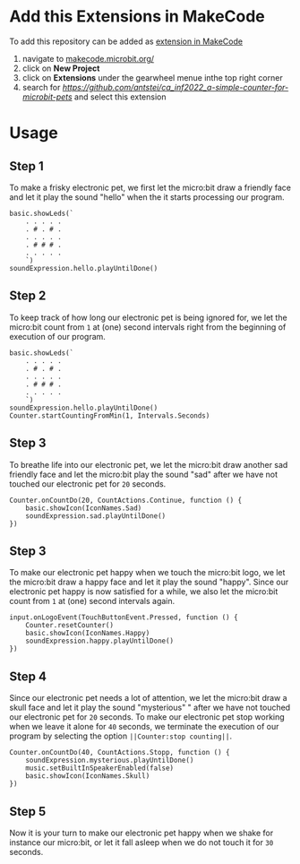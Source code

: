 # Add this Extensions in MakeCode

To add this repository can be added as [extension in MakeCode](https://makecode.com/extensions)

1. navigate to [makecode.microbit.org/](https://makecode.microbit.org/)
2. click on **New Project**
3. click on **Extensions** under the gearwheel menue inthe top right corner
4. search for *https://github.com/antstei/ca_inf2022_a-simple-counter-for-microbit-pets* and select this extension

# Usage

## Step 1
To make a frisky electronic pet, we first let the micro:bit draw a friendly face and let it play the sound "hello" when the it starts processing our program.
```blocks
basic.showLeds(`
    . . . . .
    . # . # .
    . . . . .
    . # # # .
    . . . . .
    `)
soundExpression.hello.playUntilDone()
```

## Step 2
To keep track of how long our electronic pet is being ignored for, we let the micro:bit count from `1` at (one) second intervals right from the beginning of execution of our program.

```blocks
basic.showLeds(`
    . . . . .
    . # . # .
    . . . . .
    . # # # .
    . . . . .
    `)
soundExpression.hello.playUntilDone()
Counter.startCountingFromMin(1, Intervals.Seconds)
```

##  Step 3
To breathe life into our electronic pet, we let the micro:bit draw another sad friendly face and let the micro:bit play the sound "sad" after we have not touched our electronic pet for `20` seconds.

```block
Counter.onCountDo(20, CountActions.Continue, function () {
    basic.showIcon(IconNames.Sad)
    soundExpression.sad.playUntilDone()
})
```

##  Step 3
To make our electronic pet happy when we touch the micro:bit logo, we let the micro:bit draw a happy face and let it play the sound "happy". Since our electronic pet happy is now satisfied for a while, we also let the micro:bit count from `1` at (one) second intervals again.

```block
input.onLogoEvent(TouchButtonEvent.Pressed, function () {
    Counter.resetCounter()
    basic.showIcon(IconNames.Happy)
    soundExpression.happy.playUntilDone()
})
```

##  Step 4
Since our electronic pet needs a lot of attention, we let the micro:bit draw a skull face and let it play the sound "mysterious" " after we have not touched our electronic pet for `20` seconds. To make our electronic pet stop working when we leave it alone for `40` seconds, we terminate the execution of our program by selecting the option ``||Counter:stop counting||``. 

```block
Counter.onCountDo(40, CountActions.Stopp, function () {
    soundExpression.mysterious.playUntilDone()
    music.setBuiltInSpeakerEnabled(false)
    basic.showIcon(IconNames.Skull)
})
```

##  Step 5
Now it is your turn to make our electronic pet happy when we shake for instance our micro:bit, or let it fall asleep when we do not touch it for `30` seconds.

<script src="https://makecode.com/gh-pages-embed.js"></script><script>makeCodeRender("{{ site.makecode.home_url }}", "{{ site.github.owner_name }}/{{ site.github.repository_name }}");</script>
